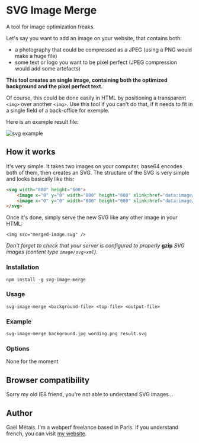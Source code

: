 # SVG Image Merge

A tool for image optimization freaks.

Let's say you want to add an image on your website, that contains both:
- a photography that could be compressed as a JPEG (using a PNG would make a huge file)
- some text or logo you want to be pixel perfect (JPEG compression would add some artefacts)

**This tool creates an single image, containing both the optimized background and the pixel perfect text.**

Of course, this could be done easily in HTML by positioning a transparent `<img>` over another `<img>`. Use this tool if you can't do that, if it needs to fit in a single field of a back-office for exemple.


Here is an example result file:

![svg example](https://cdn.rawgit.com/gmetais/svg-image-merge/master/test/result.svg)


## How it works

It's very simple. It takes two images on your computer, base64 encodes both of them, then creates an SVG. The structure of the SVG is very simple and looks basically like this:
```html
<svg width="800" height="600">
    <image x="0" y="0" width="800" height="600" xlink:href="data:image/jpg;base64,{{base64-encoded-background}}" />
    <image x="0" y="0" width="800" height="600" xlink:href="data:image/png;base64,{{base64-encoded-top}}" />
</svg>
```

Once it's done, simply serve the new SVG like any other image in your HTML:
```
<img src="merged-image.svg" />
```

*Don't forget to check that your server is configured to properly* **gzip** *SVG images (content type `image/svg+xml`).*


### Installation
```npm install -g svg-image-merge```

### Usage
```svg-image-merge <background-file> <top-file> <output-file>```

### Example
```svg-image-merge background.jpg wording.png result.svg```

### Options
None for the moment


## Browser compatibility
Sorry my old IE8 friend, you're not able to understand SVG images...


## Author
Gaël Métais. I'm a webperf freelance based in Paris. If you understand french, you can visit [my website](http://www.gaelmetais.com).